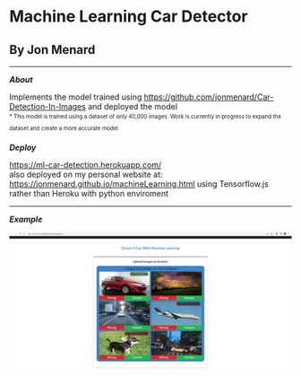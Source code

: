 # Machine Learning Car Detector
## By Jon Menard

---

***About***

Implements the model trained using https://github.com/jonmenard/Car-Detection-In-Images and deployed the model <br>
<sub><sup>* This model is trained using a dataset of only 40,000 images. Work is currently in progress to expand the dataset and create a more accurate model</sup></sub>

***Deploy***

https://ml-car-detection.herokuapp.com/ <br>
also deployed on my personal website at: https://jonmenard.github.io/machineLearning.html using Tensorflow.js rather than Heroku with python enviroment

---

***Example***

![Example](https://github.com/jonmenard/mlCarDetector/blob/main/demo.png?raw=true)


